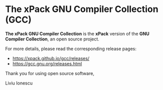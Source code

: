 # The xPack GNU Compiler Collection (GCC)

**The xPack GNU Compiler Collection** is the **xPack** version of
the **GNU Compiler Collection**, an open source project.

For more details, please read the corresponding release pages:

- <https://xpack.github.io/gcc/releases/>
- <https://gcc.gnu.org/releases.html>

Thank you for using open source software,

Liviu Ionescu

